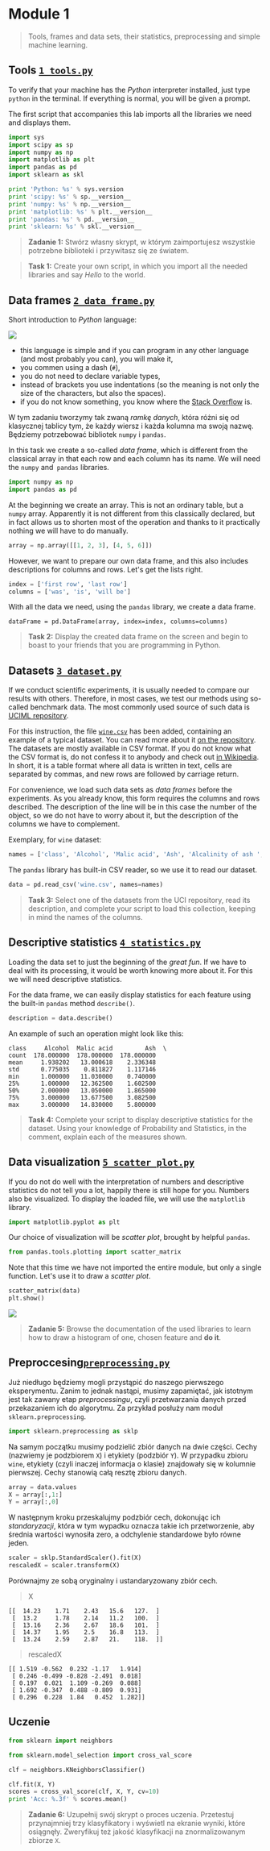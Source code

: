 # Module 1

> Tools, frames and data sets, their statistics, preprocessing and simple machine learning.

## Tools [`1_tools.py`](1_tools.py)

To verify that your machine has the _Python_ interpreter installed, just type `python` in the terminal. If everything is normal, you will be given a prompt.

The first script that accompanies this lab imports all the libraries we need and displays them.

```python
import sys
import scipy as sp
import numpy as np
import matplotlib as plt
import pandas as pd
import sklearn as skl

print 'Python: %s' % sys.version
print 'scipy: %s' % sp.__version__
print 'numpy: %s' % np.__version__
print 'matplotlib: %s' % plt.__version__
print 'pandas: %s' % pd.__version__
print 'sklearn: %s' % skl.__version__
```

> **Zadanie 1:** Stwórz własny skrypt, w którym zaimportujesz wszystkie potrzebne biblioteki i przywitasz się ze światem.

> **Task 1:** Create your own script, in which you import all the needed libraries and say *Hello* to the world.
## Data frames [`2_data_frame.py`](2_data_frame.py)

Short introduction to _Python_ language:

![](https://imgs.xkcd.com/comics/python.png)

- this language is simple and if you can program in any other language (and most probably you can), you will make it,
- you commen using a dash (`#`),
- you do not need to declare variable types,
- instead of brackets you use indentations (so the meaning is not only the size of the characters, but also the spaces).
- if you do not know something, you know where the [Stack Overflow](https://stackoverflow.com) is.

W tym zadaniu tworzymy tak zwaną _ramkę danych_, która różni się od klasycznej tablicy tym, że każdy wiersz i każda kolumna ma swoją nazwę. Będziemy potrzebować bibliotek `numpy` i `pandas`.

In this task we create a so-called _data frame_, which is different from the classical array in that each row and each column has its name. We will need the `numpy` and` pandas` libraries.

```python
import numpy as np
import pandas as pd
```

At the beginning we create an array. This is not an ordinary table, but a `numpy` array. Apparently it is not different from this classically declared, but in fact allows us to shorten most of the operation and thanks to it practically nothing we will have to do manually.

```python
array = np.array([[1, 2, 3], [4, 5, 6]])
```

However, we want to prepare our own data frame, and this also includes descriptions for columns and rows. Let's get the lists right.

```python
index = ['first row', 'last row']
columns = ['was', 'is', 'will be']
```

With all the data we need, using the `pandas` library, we create a data frame.

```
dataFrame = pd.DataFrame(array, index=index, columns=columns)
```

> **Task 2:** Display the created data frame on the screen and begin to boast to your friends that you are programming in Python.

## Datasets [`3_dataset.py`](3_dataset.py)

If we conduct scientific experiments, it is usually needed to compare our results with others. Therefore, in most cases, we test our methods using so-called benchmark data. The most commonly used source of such data is [UCIML repository](http://archive.ics.uci.edu/ml/).

For this instruction, the file [`wine.csv`](wine.csv) has been added, containing an example of a typical dataset. You can read more about it [on the repository](http://archive.ics.uci.edu/ml/datasets/Wine). The datasets are mostly available in CSV format. If you do not know what the CSV format is, do not confess it to anybody and check out [in Wikipedia](https://en.wikipedia.org/wiki/Comma-separated_values). In short, it is a table format where all data is written in text, cells are separated by commas, and new rows are followed by carriage return.

For convenience, we load such data sets as _data frames_ before the experiments. As you already know, this form requires the columns and rows described. The description of the line will be in this case the number of the object, so we do not have to worry about it, but the description of the columns we have to complement.

Exemplary, for `wine` dataset:

```python
names = ['class', 'Alcohol', 'Malic acid', 'Ash', 'Alcalinity of ash ', 'Magnesium', 'Total phenols', 'Flavanoids', 'Nonflavanoid phenols', 'Proanthocyanins', 'Color intensity', 'Hue', 'OD280/OD315 of diluted wines', 'Proline']
```

The `pandas` library has built-in CSV reader, so we use it to read our dataset.

```python
data = pd.read_csv('wine.csv', names=names)
```

> **Task 3:** Select one of the datasets from the UCI repository, read its description, and complete your script to load this collection, keeping in mind the names of the columns.

## Descriptive statistics [`4_statistics.py`](4_statistics.py)

Loading the data set to just the beginning of the _great fun_. If we have to deal with its processing, it would be worth knowing more about it. For this we will need descriptive statistics.

For the data frame, we can easily display statistics for each feature using the built-in `pandas` method `describe()`.

```python
description = data.describe()
```

An example of such an operation might look like this:

```
class     Alcohol  Malic acid         Ash  \
count  178.000000  178.000000  178.000000
mean     1.938202   13.000618    2.336348
std      0.775035    0.811827    1.117146
min      1.000000   11.030000    0.740000
25%      1.000000   12.362500    1.602500
50%      2.000000   13.050000    1.865000
75%      3.000000   13.677500    3.082500
max      3.000000   14.830000    5.800000
```

> **Task 4:** Complete your script to display descriptive statistics for the dataset. Using your knowledge of Probability and Statistics, in the comment, explain each of the measures shown.

## Data visualization [`5_scatter_plot.py`](5_scatter_plot.py)

If you do not do well with the interpretation of numbers and descriptive statistics do not tell you a lot, happily there is still hope for you. Numbers also be visualized. To display the loaded file, we will use the `matplotlib` library.

```python
import matplotlib.pyplot as plt
```

Our choice of visualization will be _scatter plot_, brought by helpful `pandas`.

```python
from pandas.tools.plotting import scatter_matrix
```

Note that this time we have not imported the entire module, but only a single function. Let's use it to draw a _scatter plot_.

```python
scatter_matrix(data)
plt.show()
```

![](SS.png)

> **Zadanie 5:** Browse the documentation of the used libraries to learn how to draw a histogram of one, chosen feature and **do it**.

## Preproccesing[`preprocessing.py`](6_preprocessing.py)

Już niedługo będziemy mogli przystąpić do naszego pierwszego eksperymentu. Zanim to jednak nastąpi, musimy zapamiętać, jak istotnym jest tak zawany etap _preprocessingu_, czyli przetwarzania danych przed przekazaniem ich do algorytmu. Za przykład posłuży nam moduł `sklearn.preprocessing`.

```python
import sklearn.preprocessing as sklp
```

Na samym początku musimy podzielić zbiór danych na dwie części. Cechy (nazwiemy je podzbiorem `X`) i etykiety (podzbiór `Y`). W przypadku zbioru `wine`, etykiety (czyli inaczej informacja o klasie) znajdowały się w kolumnie pierwszej. Cechy stanowią całą resztę zbioru danych.

```python
array = data.values
X = array[:,1:]
Y = array[:,0]
```

W następnym kroku przeskalujmy podzbiór cech, dokonując ich _standaryzacji_, która w tym wypadku oznacza takie ich przetworzenie, aby średnia wartości wynosiła zero, a odchylenie standardowe było równe jeden.

```python
scaler = sklp.StandardScaler().fit(X)
rescaledX = scaler.transform(X)
```

Porównajmy ze sobą oryginalny i ustandaryzowany zbiór cech.

>X
```
[[  14.23    1.71    2.43   15.6   127.  ]
 [  13.2     1.78    2.14   11.2   100.  ]
 [  13.16    2.36    2.67   18.6   101.  ]
 [  14.37    1.95    2.5    16.8   113.  ]
 [  13.24    2.59    2.87   21.    118.  ]]
```

> rescaledX
```
[[ 1.519 -0.562  0.232 -1.17   1.914]
 [ 0.246 -0.499 -0.828 -2.491  0.018]
 [ 0.197  0.021  1.109 -0.269  0.088]
 [ 1.692 -0.347  0.488 -0.809  0.931]
 [ 0.296  0.228  1.84   0.452  1.282]]
```

## Uczenie

```python
from sklearn import neighbors
```

```python
from sklearn.model_selection import cross_val_score
```

```python
clf = neighbors.KNeighborsClassifier()
```

```python
clf.fit(X, Y)
scores = cross_val_score(clf, X, Y, cv=10)
print 'Acc: %.3f' % scores.mean()
```

> **Zadanie 6:** Uzupełnij swój skrypt o proces uczenia. Przetestuj przynajmniej trzy klasyfikatory i wyświetl na ekranie wyniki, które osiągnęły. Zweryfikuj też jakość klasyfikacji na znormalizowanym zbiorze `X`.

